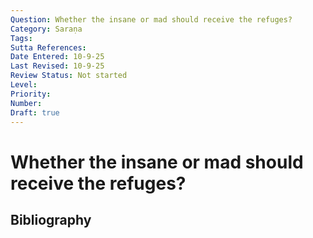 ```yaml
---
Question: Whether the insane or mad should receive the refuges?
Category: Saraṇa
Tags: 
Sutta References: 
Date Entered: 10-9-25
Last Revised: 10-9-25
Review Status: Not started
Level: 
Priority: 
Number: 
Draft: true
---
```


# Whether the insane or mad should receive the refuges?

## Bibliography

<!-- 

Notes:



-->